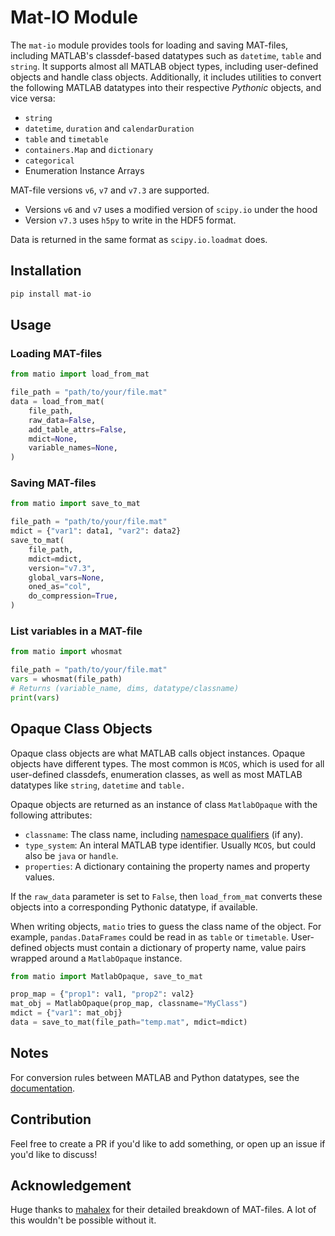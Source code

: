 # Mat-IO Module

The `mat-io` module provides tools for loading and saving MAT-files, including MATLAB's classdef-based datatypes such as `datetime`, `table` and `string`. It supports almost all MATLAB object types, including user-defined objects and handle class objects. Additionally, it includes utilities to convert the following MATLAB datatypes into their respective _Pythonic_ objects, and vice versa:

- `string`
- `datetime`, `duration` and `calendarDuration`
- `table` and `timetable`
- `containers.Map` and `dictionary`
- `categorical`
- Enumeration Instance Arrays

MAT-file versions `v6`, `v7` and `v7.3` are supported.

- Versions `v6` and `v7` uses a modified version of `scipy.io` under the hood
- Version `v7.3` uses `h5py` to write in the HDF5 format.

Data is returned in the same format as `scipy.io.loadmat` does.

## Installation

```bash
pip install mat-io
```

## Usage

### Loading MAT-files

```python
from matio import load_from_mat

file_path = "path/to/your/file.mat"
data = load_from_mat(
    file_path,
    raw_data=False,
    add_table_attrs=False,
    mdict=None,
    variable_names=None,
)
```

### Saving MAT-files

```python
from matio import save_to_mat

file_path = "path/to/your/file.mat"
mdict = {"var1": data1, "var2": data2}
save_to_mat(
    file_path,
    mdict=mdict,
    version="v7.3",
    global_vars=None,
    oned_as="col",
    do_compression=True,
)
```

### List variables in a MAT-file

```python
from matio import whosmat

file_path = "path/to/your/file.mat"
vars = whosmat(file_path)
# Returns (variable_name, dims, datatype/classname)
print(vars)
```

## Opaque Class Objects

Opaque class objects are what MATLAB calls object instances. Opaque objects have different types. The most common is `MCOS`, which is used for all user-defined classdefs, enumeration classes, as well as most MATLAB datatypes like `string`, `datetime` and `table.`

Opaque objects are returned as an instance of class `MatlabOpaque` with the following attributes:

- `classname`: The class name, including [namespace qualifiers](https://in.mathworks.com/help/matlab/matlab_oop/namespaces.html) (if any).
- `type_system`: An interal MATLAB type identifier. Usually `MCOS`, but could also be `java` or `handle`.
- `properties`: A dictionary containing the property names and property values.

If the `raw_data` parameter is set to `False`, then `load_from_mat` converts these objects into a corresponding Pythonic datatype, if available.

When writing objects, `matio` tries to guess the class name of the object. For example, `pandas.DataFrames` could be read in as `table` or `timetable`. User-defined objects must contain a dictionary of property name, value pairs wrapped around a `MatlabOpaque` instance.

```python
from matio import MatlabOpaque, save_to_mat

prop_map = {"prop1": val1, "prop2": val2}
mat_obj = MatlabOpaque(prop_map, classname="MyClass")
mdict = {"var1": mat_obj}
data = save_to_mat(file_path="temp.mat", mdict=mdict)
```

## Notes

For conversion rules between MATLAB and Python datatypes, see the [documentation](./docs/field_contents.md).

## Contribution

Feel free to create a PR if you'd like to add something, or open up an issue if you'd like to discuss!

## Acknowledgement

Huge thanks to [mahalex](https://github.com/mahalex/MatFileHandler) for their detailed breakdown of MAT-files. A lot of this wouldn't be possible without it.

